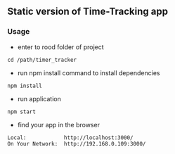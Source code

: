 ## Static version of Time-Tracking app

### Usage
- enter to rood folder of project
```shell
cd /path/timer_tracker
```
- run npm install command to install dependencies
```shell
npm install
```
- run application
```shell
npm start
```
- find your app in the browser
```shell
Local:            http://localhost:3000/
On Your Network:  http://192.168.0.109:3000/
```



